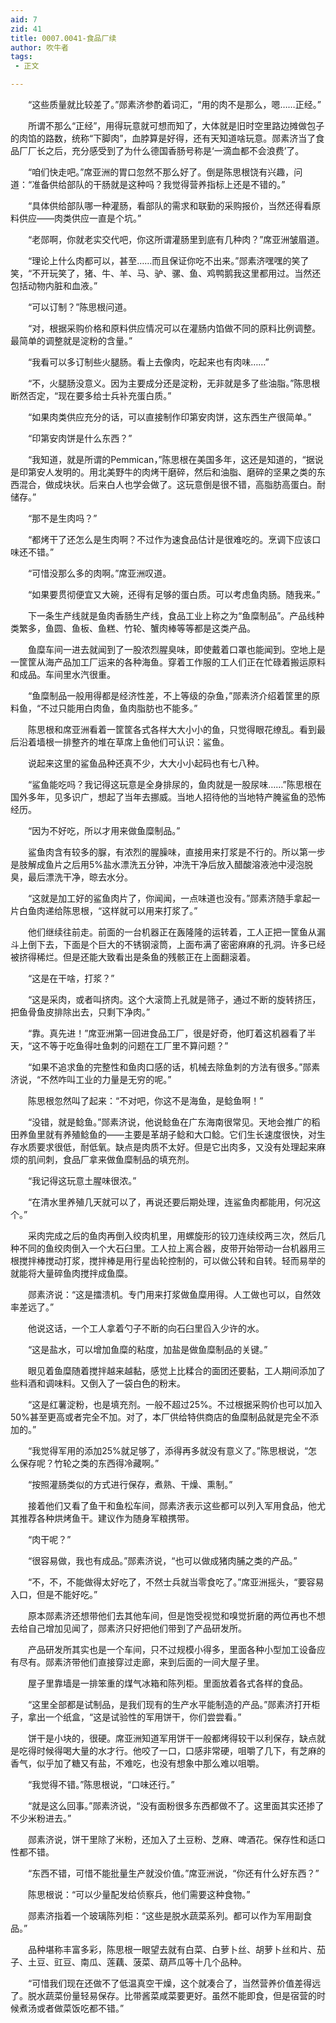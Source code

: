 ```yaml
---
aid: 7
zid: 41
title: 0007.0041-食品厂续
author: 吹牛者
tags: 
 - 正文

---
```




　　“这些质量就比较差了。”郧素济参酌着词汇，“用的肉不是那么，嗯……正经。”

　　所谓不那么“正经”，用得玩意就可想而知了，大体就是旧时空里路边摊做包子的肉馅的路数，统称“下脚肉”，血脖算是好得，还有天知道啥玩意。郧素济当了食品厂厂长之后，充分感受到了为什么德国香肠号称是‘一滴血都不会浪费’了。

　　“咱们快走吧。”席亚洲的胃口忽然不那么好了。倒是陈思根饶有兴趣，问道：“准备供给部队的干肠就是这种吗？我觉得营养指标上还是不错的。”

　　“具体供给部队哪一种灌肠，看部队的需求和联勤的采购报价，当然还得看原料供应——肉类供应一直是个坑。”

　　“老郧啊，你就老实交代吧，你这所谓灌肠里到底有几种肉？”席亚洲皱眉道。

　　“理论上什么肉都可以，甚至……而且保证你吃不出来。”郧素济嘿嘿的笑了笑，“不开玩笑了，猪、牛、羊、马、驴、骡、鱼、鸡鸭鹅我这里都用过。当然还包括动物内脏和血液。”

　　“可以订制？”陈思根问道。

　　“对，根据采购价格和原料供应情况可以在灌肠内馅做不同的原料比例调整。最简单的调整就是淀粉的含量。”

　　“我看可以多订制些火腿肠。看上去像肉，吃起来也有肉味……”

　　“不，火腿肠没意义。因为主要成分还是淀粉，无非就是多了些油脂。”陈思根断然否定，“现在要多给士兵补充蛋白质。”

　　“如果肉类供应充分的话，可以直接制作印第安肉饼，这东西生产很简单。”

　　“印第安肉饼是什么东西？”

　　“我知道，就是所谓的Pemmican，”陈思根在美国多年，这还是知道的，“据说是印第安人发明的。用北美野牛的肉烤干磨碎，然后和油脂、磨碎的坚果之类的东西混合，做成块状。后来白人也学会做了。这玩意倒是很不错，高脂肪高蛋白。耐储存。”

　　“那不是生肉吗？”

　　“都烤干了还怎么是生肉啊？不过作为速食品估计是很难吃的。烹调下应该口味还不错。”

　　“可惜没那么多的肉啊。”席亚洲叹道。

　　“如果要贯彻便宜又大碗，还得有足够的蛋白质。可以考虑鱼肉肠。随我来。”

　　下一条生产线就是鱼肉香肠生产线，食品工业上称之为“鱼糜制品”。产品线种类繁多，鱼圆、鱼板、鱼糕、竹轮、蟹肉棒等等都是这类产品。

　　鱼糜车间一进去就闻到了一股浓烈腥臭味，即使戴着口罩也能闻到。空地上是一筐筐从海产品加工厂运来的各种海鱼。穿着工作服的工人们正在忙碌着搬运原料和成品。车间里水汽很重。

　　“鱼糜制品一般用得都是经济性差，不上等级的杂鱼，”郧素济介绍着筐里的原料鱼，“不过只能用白肉鱼，鱼肉脂肪也不能多。”

　　陈思根和席亚洲看着一筐筐各式各样大大小小的鱼，只觉得眼花缭乱。看到最后沿着墙根一排整齐的堆在草席上鱼他们可认识：鲨鱼。

　　说起来这里的鲨鱼品种还真不少，大大小小起码也有七八种。

　　“鲨鱼能吃吗？我记得这玩意是全身排尿的，鱼肉就是一股尿味……”陈思根在国外多年，见多识广，想起了当年去挪威。当地人招待他的当地特产腌鲨鱼的恐怖经历。

　　“因为不好吃，所以才用来做鱼糜制品。”

　　鲨鱼肉含有较多的脲，有浓烈的腥臊味，直接用来打浆是不行的。所以第一步是肢解成鱼片之后用5%盐水漂洗五分钟，冲洗干净后放入醋酸溶液池中浸泡脱臭，最后漂洗干净，晾去水分。

　　“这就是加工好的鲨鱼肉片了，你闻闻，一点味道也没有。”郧素济随手拿起一片白鱼肉递给陈思根，“这样就可以用来打浆了。”

　　他们继续往前走。前面的一台机器正在轰隆隆的运转着，工人正把一筐鱼从漏斗上倒下去，下面是个巨大的不锈钢滚筒，上面布满了密密麻麻的孔洞。许多已经被挤得稀烂。但是还能大致看出是条鱼的残骸正在上面翻滚着。

　　“这是在干啥，打浆？”

　　“这是采肉，或者叫挤肉。这个大滚筒上孔就是筛子，通过不断的旋转挤压，把鱼骨鱼皮排除出去，只剩下净肉。”

　　“靠。真先进！”席亚洲第一回进食品工厂，很是好奇，他盯着这机器看了半天，“这不等于吃鱼得吐鱼刺的问题在工厂里不算问题？”

　　“如果不追求鱼的完整性和鱼肉口感的话，机械去除鱼刺的方法有很多。”郧素济说，“不然咋叫工业的力量是无穷的呢。”

　　陈思根忽然叫了起来：“不对吧，你这不是海鱼，是鲶鱼啊！”

　　“没错，就是鲶鱼。”郧素济说，他说鲶鱼在广东海南很常见。天地会推广的稻田养鱼里就有养殖鲶鱼的——主要是革胡子鲶和大口鲶。它们生长速度很快，对生存水质要求很低，耐低氧。缺点是肉质不太好。但是它出肉多，又没有处理起来麻烦的肌间刺，食品厂拿来做鱼糜制品的填充剂。

　　“我记得这玩意土腥味很浓。”

　　“在清水里养殖几天就可以了，再说还要后期处理，连鲨鱼肉都能用，何况这个。”

　　采肉完成之后的鱼肉再倒入绞肉机里，用螺旋形的铰刀连续绞两三次，然后几种不同的鱼绞肉倒入一个大石臼里。工人拉上离合器，皮带开始带动一台机器用三根搅拌棒搅动打浆，搅拌棒是用行星齿轮控制的，可以做公转和自转。轻而易举的就能将大量碎鱼肉搅拌成鱼糜。

　　郧素济说：“这是擂溃机。专门用来打浆做鱼糜用得。人工做也可以，自然效率差远了。”

　　他说这话，一个工人拿着勺子不断的向石臼里舀入少许的水。

　　“这是盐水，可以增加鱼糜的粘度，加盐是做鱼糜制品的关键。”

　　眼见着鱼糜随着搅拌越来越黏，感觉上比糅合的面团还要黏，工人期间添加了些料酒和调味料。又倒入了一袋白色的粉末。

　　“这是红薯淀粉，也是填充剂。一般不超过25%。不过根据采购价也可以加入50%甚至更高或者完全不加。对了，本厂供给特供商店的鱼糜制品就是完全不添加的。”

　　“我觉得军用的添加25%就足够了，添得再多就没有意义了。”陈思根说，“怎么保存呢？竹轮之类的东西得冷藏啊。”

　　“按照灌肠类似的方式进行保存，煮熟、干燥、熏制。”

　　接着他们又看了鱼干和鱼松车间，郧素济表示这些都可以列入军用食品，他尤其推荐各种烘烤鱼干。建议作为随身军粮携带。

　　“肉干呢？”

　　“很容易做，我也有成品。”郧素济说，“也可以做成猪肉脯之类的产品。”

　　“不，不，不能做得太好吃了，不然士兵就当零食吃了。”席亚洲摇头，“要容易入口，但是不能好吃。”

　　原本郧素济还想带他们去其他车间，但是饱受视觉和嗅觉折磨的两位再也不想去给自己增加见闻了，郧素济只好把他们带到了产品研发所。

　　产品研发所其实也是一个车间，只不过规模小得多，里面各种小型加工设备应有尽有。郧素济带他们直接穿过走廊，来到后面的一间大屋子里。

　　屋子里靠墙是一排笨重的煤气冰箱和陈列柜。里面放着各式各样的食品。

　　“这里全部都是试制品，是我们现有的生产水平能制造的产品。”郧素济打开柜子，拿出一个纸盒，“这是试验性的军用饼干，你们尝尝看。”

　　饼干是小块的，很硬。席亚洲知道军用饼干一般都烤得较干以利保存，缺点就是吃得时候得喝大量的水才行。他咬了一口，口感非常硬，咀嚼了几下，有芝麻的香气，似乎加了糖又有盐，不难吃，也没有想象中那么难以咀嚼。

　　“我觉得不错。”陈思根说，“口味还行。”

　　“就是这么回事。”郧素济说，“没有面粉很多东西都做不了。这里面其实还掺了不少米粉进去。”

　　郧素济说，饼干里除了米粉，还加入了土豆粉、芝麻、啤酒花。保存性和适口性都不错。

　　“东西不错，可惜不能批量生产就没价值。”席亚洲说，“你还有什么好东西？”

　　陈思根说：“可以少量配发给侦察兵，他们需要这种食物。”

　　郧素济指着一个玻璃陈列柜：“这些是脱水蔬菜系列。都可以作为军用副食品。”

　　品种堪称丰富多彩，陈思根一眼望去就有白菜、白萝卜丝、胡萝卜丝和片、茄子、土豆、豇豆、南瓜、莲藕、菠菜、葫芦瓜等十几个品种。

　　“可惜我们现在还做不了低温真空干燥，这个就凑合了，当然营养价值差得远了。脱水蔬菜份量轻易保存。比带酱菜咸菜要更好。虽然不能即食，但是宿营的时候煮汤或者做菜饭吃都不错。”



